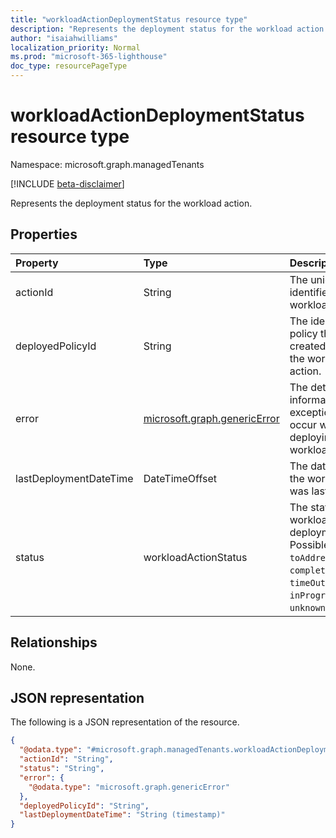 ```yaml
---
title: "workloadActionDeploymentStatus resource type"
description: "Represents the deployment status for the workload action."
author: "isaiahwilliams"
localization_priority: Normal
ms.prod: "microsoft-365-lighthouse"
doc_type: resourcePageType
---
```


# workloadActionDeploymentStatus resource type

Namespace: microsoft.graph.managedTenants

[!INCLUDE [beta-disclaimer](../../includes/beta-disclaimer.md)]

Represents the deployment status for the workload action.

## Properties
|Property|Type|Description|
|:---|:---|:---|
|actionId|String|The unique identifier for the workload action.|
|deployedPolicyId|String|The identifier of any policy that was created by applying the workload action.|
|error|[microsoft.graph.genericError](../resources/managedtenants-genericerror.md)|The detailed information for exceptions that occur when deploying the workload action.|
|lastDeploymentDateTime|DateTimeOffset|The date and time the workload action was last deployed.|
|status|workloadActionStatus|The status of the workload action deployment. Possible values are: `toAddress`, `completed`, `error`, `timeOut`, `inProgress`, `unknownFutureValue`.|

## Relationships
None.

## JSON representation
The following is a JSON representation of the resource.
<!-- {
  "blockType": "resource",
  "@odata.type": "microsoft.graph.managedTenants.workloadActionDeploymentStatus"
}
-->
``` json
{
  "@odata.type": "#microsoft.graph.managedTenants.workloadActionDeploymentStatus",
  "actionId": "String",
  "status": "String",
  "error": {
    "@odata.type": "microsoft.graph.genericError"
  },
  "deployedPolicyId": "String",
  "lastDeploymentDateTime": "String (timestamp)"
}
```

